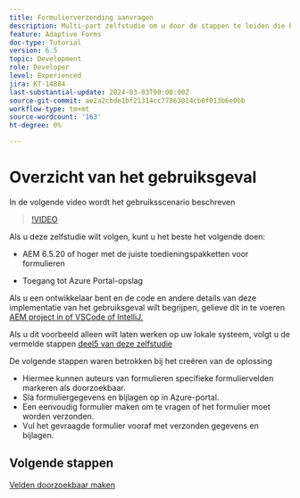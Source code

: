 ```yaml
---
title: Formulierverzending aanvragen
description: Multi-part zelfstudie om u door de stappen te leiden die betrokken zijn bij het opvragen van formulierverzendingen die zijn opgeslagen in Azure Portal
feature: Adaptive Forms
doc-type: Tutorial
version: 6.5
topic: Development
role: Developer
level: Experienced
jira: KT-14884
last-substantial-update: 2024-03-03T00:00:00Z
source-git-commit: ae2a2cbde1bf21314cc77863014cb0f013b6e0bb
workflow-type: tm+mt
source-wordcount: '163'
ht-degree: 0%

---
```


# Overzicht van het gebruiksgeval

In de volgende video wordt het gebruiksscenario beschreven

>[!VIDEO](https://video.tv.adobe.com/v/3427096?learn=on)


Als u deze zelfstudie wilt volgen, kunt u het beste het volgende doen:

* AEM 6.5.20 of hoger met de juiste toedieningspakketten voor formulieren

* Toegang tot Azure Portal-opslag



Als u een ontwikkelaar bent en de code en andere details van deze implementatie van het gebruiksgeval wilt begrijpen, gelieve dit in te voeren [AEM project in of VSCode of IntelliJ.](assets/azuredemoproject.zip)

Als u dit voorbeeld alleen wilt laten werken op uw lokale systeem, volgt u de vermelde stappen [deel5 van deze zelfstudie](./part5.md)

De volgende stappen waren betrokken bij het creëren van de oplossing

* Hiermee kunnen auteurs van formulieren specifieke formuliervelden markeren als doorzoekbaar.
* Sla formuliergegevens en bijlagen op in Azure-portal.
* Een eenvoudig formulier maken om te vragen of het formulier moet worden verzonden.
* Vul het gevraagde formulier vooraf met verzonden gegevens en bijlagen.

## Volgende stappen

[Velden doorzoekbaar maken](./part1.md)




